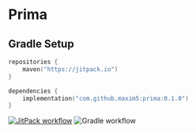 # Prima

## Gradle Setup

```kotlin
repositories {
    maven("https://jitpack.io")
}

dependencies {
    implementation("com.github.maxim5:prima:0.1.0")
}
```

[![JitPack workflow](https://jitpack.io/v/maxim5/prima.svg)](https://jitpack.io/#maxim5/java-basics)
![Gradle workflow](https://github.com/maxim5/prima/actions/workflows/gradle.yml/badge.svg)

